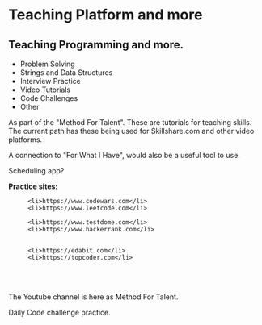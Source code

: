 <body>
  <h1>Teaching Platform and more </h1>
<h2>Teaching Programming and more.</h2>
  <ul>
<li>Problem Solving</li>
<li>Strings and Data Structures</li>
 <li>Interview Practice</li>
    <li>Video Tutorials</li>    
<li>Code Challenges</li>
    
   
<li>Other</li></ul>
    
    
  <p>As part of the "Method For Talent". These are tutorials for teaching skills. The current path has these being used for Skillshare.com and other video platforms.</p>  
  <p> A connection to "For What I Have", would also be a useful tool to use. </p> 
  <p> Scheduling app?</p>
<b>Practice sites:</b>


<ul>

      <li>https://www.codewars.com</li>
      <li>https://www.leetcode.com</li>

      <li>https://www.testdome.com</li>
      <li>https://www.hackerrank.com</li>
      
      
      <li>https://edabit.com</li>
      <li>https://topcoder.com</li>

  </ul>
  <br></br>
  <p>The Youtube channel is here as Method For Talent.</p>
  <p>Daily Code challenge practice. </p>
</body>
